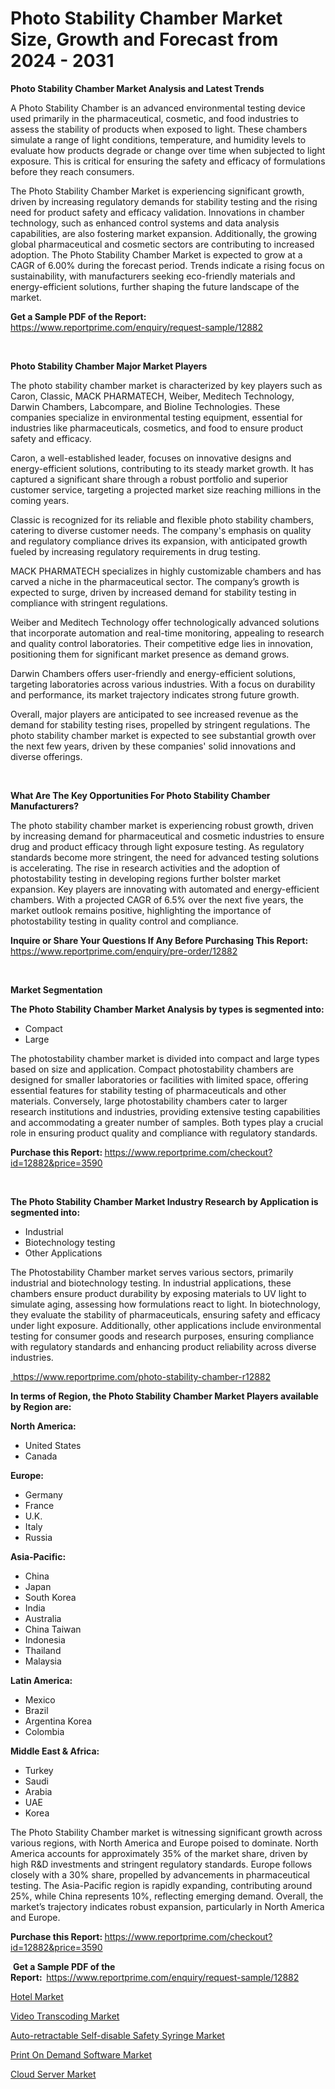 <p><h1>Photo Stability Chamber Market Size, Growth and Forecast from 2024 - 2031</h1></p><p><strong>Photo Stability Chamber Market Analysis and Latest Trends</strong></p>
<p><p>A Photo Stability Chamber is an advanced environmental testing device used primarily in the pharmaceutical, cosmetic, and food industries to assess the stability of products when exposed to light. These chambers simulate a range of light conditions, temperature, and humidity levels to evaluate how products degrade or change over time when subjected to light exposure. This is critical for ensuring the safety and efficacy of formulations before they reach consumers.</p><p>The Photo Stability Chamber Market is experiencing significant growth, driven by increasing regulatory demands for stability testing and the rising need for product safety and efficacy validation. Innovations in chamber technology, such as enhanced control systems and data analysis capabilities, are also fostering market expansion. Additionally, the growing global pharmaceutical and cosmetic sectors are contributing to increased adoption. The Photo Stability Chamber Market is expected to grow at a CAGR of 6.00% during the forecast period. Trends indicate a rising focus on sustainability, with manufacturers seeking eco-friendly materials and energy-efficient solutions, further shaping the future landscape of the market.</p></p>
<p><strong>Get a Sample PDF of the Report:&nbsp;</strong> <a href="https://www.reportprime.com/enquiry/request-sample/12882">https://www.reportprime.com/enquiry/request-sample/12882</a></p>
<p>&nbsp;</p>
<p><strong>Photo Stability Chamber Major Market Players</strong></p>
<p><p>The photo stability chamber market is characterized by key players such as Caron, Classic, MACK PHARMATECH, Weiber, Meditech Technology, Darwin Chambers, Labcompare, and Bioline Technologies. These companies specialize in environmental testing equipment, essential for industries like pharmaceuticals, cosmetics, and food to ensure product safety and efficacy.</p><p>Caron, a well-established leader, focuses on innovative designs and energy-efficient solutions, contributing to its steady market growth. It has captured a significant share through a robust portfolio and superior customer service, targeting a projected market size reaching millions in the coming years.</p><p>Classic is recognized for its reliable and flexible photo stability chambers, catering to diverse customer needs. The company's emphasis on quality and regulatory compliance drives its expansion, with anticipated growth fueled by increasing regulatory requirements in drug testing.</p><p>MACK PHARMATECH specializes in highly customizable chambers and has carved a niche in the pharmaceutical sector. The company’s growth is expected to surge, driven by increased demand for stability testing in compliance with stringent regulations.</p><p>Weiber and Meditech Technology offer technologically advanced solutions that incorporate automation and real-time monitoring, appealing to research and quality control laboratories. Their competitive edge lies in innovation, positioning them for significant market presence as demand grows.</p><p>Darwin Chambers offers user-friendly and energy-efficient solutions, targeting laboratories across various industries. With a focus on durability and performance, its market trajectory indicates strong future growth.</p><p>Overall, major players are anticipated to see increased revenue as the demand for stability testing rises, propelled by stringent regulations. The photo stability chamber market is expected to see substantial growth over the next few years, driven by these companies' solid innovations and diverse offerings.</p></p>
<p>&nbsp;</p>
<p><strong>What Are The Key Opportunities For Photo Stability Chamber Manufacturers?</strong></p>
<p><p>The photo stability chamber market is experiencing robust growth, driven by increasing demand for pharmaceutical and cosmetic industries to ensure drug and product efficacy through light exposure testing. As regulatory standards become more stringent, the need for advanced testing solutions is accelerating. The rise in research activities and the adoption of photostability testing in developing regions further bolster market expansion. Key players are innovating with automated and energy-efficient chambers. With a projected CAGR of 6.5% over the next five years, the market outlook remains positive, highlighting the importance of photostability testing in quality control and compliance.</p></p>
<p><strong>Inquire or Share Your Questions If Any Before Purchasing This Report:</strong> <a href="https://www.reportprime.com/enquiry/pre-order/12882">https://www.reportprime.com/enquiry/pre-order/12882</a></p>
<p>&nbsp;</p>
<p><strong>Market Segmentation</strong></p>
<p><strong>The Photo Stability Chamber Market Analysis by types is segmented into:</strong></p>
<p><ul><li>Compact</li><li>Large</li></ul></p>
<p><p>The photostability chamber market is divided into compact and large types based on size and application. Compact photostability chambers are designed for smaller laboratories or facilities with limited space, offering essential features for stability testing of pharmaceuticals and other materials. Conversely, large photostability chambers cater to larger research institutions and industries, providing extensive testing capabilities and accommodating a greater number of samples. Both types play a crucial role in ensuring product quality and compliance with regulatory standards.</p></p>
<p><strong>Purchase this Report:&nbsp;</strong><a href="https://www.reportprime.com/checkout?id=12882&price=3590">https://www.reportprime.com/checkout?id=12882&price=3590</a></p>
<p>&nbsp;</p>
<p><strong>The Photo Stability Chamber Market Industry Research by Application is segmented into:</strong></p>
<p><ul><li>Industrial</li><li>Biotechnology testing</li><li>Other Applications</li></ul></p>
<p><p>The Photostability Chamber market serves various sectors, primarily industrial and biotechnology testing. In industrial applications, these chambers ensure product durability by exposing materials to UV light to simulate aging, assessing how formulations react to light. In biotechnology, they evaluate the stability of pharmaceuticals, ensuring safety and efficacy under light exposure. Additionally, other applications include environmental testing for consumer goods and research purposes, ensuring compliance with regulatory standards and enhancing product reliability across diverse industries.</p></p>
<p><a href="https://www.reportprime.com/photo-stability-chamber-r12882">&nbsp;https://www.reportprime.com/photo-stability-chamber-r12882</a></p>
<p><strong>In terms of Region, the Photo Stability Chamber Market Players available by Region are:</strong></p>
<p>
    <p> <strong> North America: </strong>
        <ul>
            <li>United States</li>
            <li>Canada</li>
        </ul>
        </p> 
    <p> <strong> Europe: </strong>
        <ul>
            <li>Germany</li>
            <li>France</li>
            <li>U.K.</li>
            <li>Italy</li>
            <li>Russia</li>
        </ul>
        </p> 
    <p> <strong> Asia-Pacific: </strong>
        <ul>
            <li>China</li>
            <li>Japan</li>
            <li>South Korea</li>
            <li>India</li>
            <li>Australia</li>
            <li>China Taiwan</li>
            <li>Indonesia</li>
            <li>Thailand</li>
            <li>Malaysia</li>
        </ul>
        </p> 
    <p> <strong> Latin America: </strong>
        <ul>
            <li>Mexico</li>
            <li>Brazil</li>
            <li>Argentina Korea</li>
            <li>Colombia</li>
        </ul>
        </p> 
    <p> <strong> Middle East & Africa: </strong>
        <ul>
            <li>Turkey</li>
            <li>Saudi</li>
            <li>Arabia</li>
            <li>UAE</li>
            <li>Korea</li>
        </ul>
    </p>
    </p>
<p><p>The Photo Stability Chamber market is witnessing significant growth across various regions, with North America and Europe poised to dominate. North America accounts for approximately 35% of the market share, driven by high R&D investments and stringent regulatory standards. Europe follows closely with a 30% share, propelled by advancements in pharmaceutical testing. The Asia-Pacific region is rapidly expanding, contributing around 25%, while China represents 10%, reflecting emerging demand. Overall, the market’s trajectory indicates robust expansion, particularly in North America and Europe.</p></p>
<p><strong>Purchase this Report: </strong><a href="https://www.reportprime.com/checkout?id=12882&price=3590">https://www.reportprime.com/checkout?id=12882&price=3590</a></p>
<p>&nbsp;<strong>Get a Sample PDF of the Report:&nbsp;&nbsp;</strong><a href="https://www.reportprime.com/enquiry/request-sample/12882">https://www.reportprime.com/enquiry/request-sample/12882</a></p>
<p><strong></strong></p>
<p><p><a href="https://medium.com/@kirstencharrison82024/global-hotel-market-is-projected-to-grow-at-a-cagr-of-8-7-forcasted-for-period-from-2024-to-2031-5cf99325919b">Hotel Market</a></p><p><a href="https://www.linkedin.com/pulse/video-transcoding-market-size-growing-cagr-149-report-covers-djxyf?trackingId=QS88LyzQRjuStCJI%2Fx1Nqg%3D%3D">Video Transcoding Market</a></p><p><a href="https://issuu.com/reportprime-2/docs/auto-retractable-self-disable-safet_18a102975345e5">Auto-retractable Self-disable Safety Syringe Market</a></p><p><a href="https://medium.com/@kein87623/strategic-roadmap-global-print-on-demand-software-market-insights-and-opportunities-2024-2031-6184859c0d6e?postPublishedType=initial">Print On Demand Software Market</a></p><p><a href="https://www.linkedin.com/pulse/cloud-server-market-strategic-insights-product-evolution-ngcuf?trackingId=281f1MN9Qs2388RZolRlmQ%3D%3D">Cloud Server Market</a></p></p>